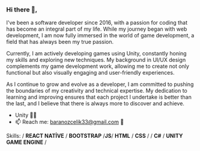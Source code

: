 ### Hi there 👋,

I've been a software developer since 2016, with a passion for coding that has become an integral part of my life. While my journey began with web development, I am now fully immersed in the world of game development, a field that has always been my true passion.

Currently, I am actively developing games using Unity, constantly honing my skills and exploring new techniques. My background in UI/UX design complements my game development work, allowing me to create not only functional but also visually engaging and user-friendly experiences.

As I continue to grow and evolve as a developer, I am committed to pushing the boundaries of my creativity and technical expertise. My dedication to learning and improving ensures that each project I undertake is better than the last, and I believe that there is always more to discover and achieve.

- Unity 🐱‍💻
- 📫 Reach me: baranozcelik33@gmail.com 📧

Skills: / **REACT NATİVE** / **BOOTSTRAP** /**JS**/ **HTML** / **CSS** / / **C#** / **UNITY GAME ENGINE** /

